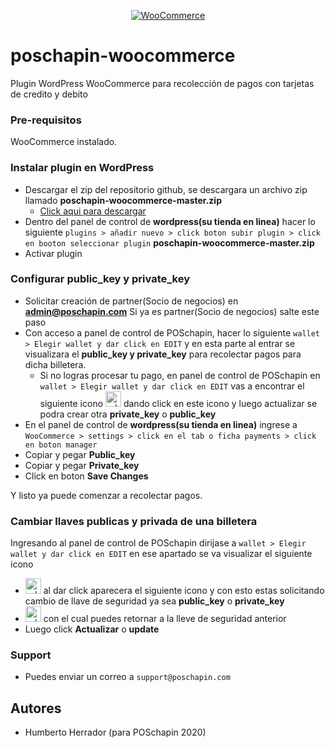 
<p align="center"><a href="https://poschapin.com/"><img src="https://user-images.githubusercontent.com/37667605/86314652-713dc580-bbe5-11ea-83eb-749a41f60c65.png" alt="WooCommerce"></a></p>



# poschapin-woocommerce

Plugin WordPress WooCommerce para recolección de pagos con tarjetas de credito y debito

### Pre-requisitos

WooCommerce instalado.

### Instalar plugin en WordPress
- Descargar el zip del repositorio github, se descargara un archivo zip llamado **poschapin-woocommerce-master.zip** 
  - [Click aqui para descargar](https://github.com/hhklik/poschapin-woocommerce/archive/master.zip)
- Dentro del panel de control de **wordpress(su tienda en linea)** hacer lo siguiente  `plugins > añadir nuevo > click boton subir plugin > click en booton seleccionar plugin` **poschapin-woocommerce-master.zip**
- Activar plugin

### Configurar public_key y private_key
- Solicitar creación de partner(Socio de negocios) en **admin@poschapin.com** Si ya es partner(Socio de negocios) salte este paso
- Con acceso a panel de control de POSchapin, hacer lo siguiente `wallet > Elegir wallet y dar click en EDIT` y en esta parte al entrar se visualizara el **public_key y private_key** para recolectar pagos para dicha billetera.
  - Si no logras procesar tu pago, en panel de control de POSchapin en `wallet > Elegir wallet y dar click en EDIT` vas a encontrar el siguiente icono <img src="https://poschapin.com/wp-content/assets/img/key_reload.svg" width="25" alt="reload_keys"> dando click en este icono y luego actualizar se podra crear otra **private_key** o **public_key**
- En el panel de control de **wordpress(su tienda en linea)** ingrese a `WooCommerce > settings > click en el tab o ficha payments > click en boton manager` 
- Copiar y pegar **Public_key**
- Copiar y pegar **Private_key**
- Click en boton **Save Changes**

Y listo ya puede comenzar a recolectar pagos.

### Cambiar llaves publicas y privada de una billetera
Ingresando al panel de control de POSchapin dirijase a `wallet > Elegir wallet y dar click en EDIT` en ese apartado se va visualizar el siguiente icono 
- <img src="https://poschapin.com/wp-content/assets/img/key_reload.svg" width="25" alt="reload_keys"> al dar click aparecera el siguiente icono y con esto estas solicitando cambio de llave de seguridad ya sea **public_key** o **private_key**  
- <img src="https://poschapin.com/wp-content/assets/img/return.svg" width="25" alt="reload_keys"> con el cual puedes retornar a la lleve de seguridad anterior
- Luego click **Actualizar** o **update**

### Support

- Puedes enviar un correo a `support@poschapin.com`


## Autores

- Humberto Herrador (para POSchapin 2020)




